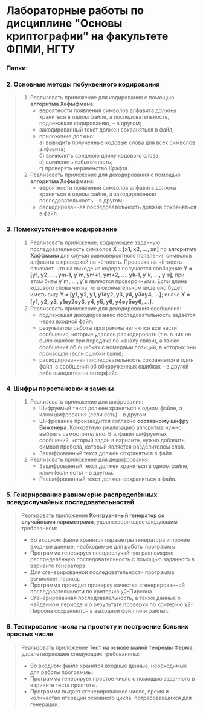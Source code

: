 # Лабораторные работы по дисциплине "Основы криптографии" на факультете ФПМИ, НГТУ


### Папки:
### 2. Основные методы побуквенного кодирования
> 1. Реализовать приложение для кодирования с помощью **алгоритма Хафмфмана**:  
>     * вероятности появления символов алфавита должны храниться в одном файле, а последовательность, подлежащая кодированию, – в другом;
>     * закодированный текст должен сохраняться в файл;
>     * приложение должно:  
> а) выводить полученные кодовые слова для всех символов алфавита;  
> б) вычислять среднюю длину кодового слова;  
> в) вычислять избыточность;  
> г) проверять неравенство Крафта.  
> 2. Реализовать приложение для декодирования с помощью **алгоритма Хафмфмана**:  
>     * вероятности появления символов алфавита должны храниться в одном файле, а закодированная последовательность – в другом;  
>     * раскодированная последовательность должна сохраняться в файл.

### 3. Помехоустойчивое кодирование
> 1. Реализовать приложение, кодирующее заданную последовательность символов **X = [x1, x2, ..., xn]** по **алгоритму Хаффмана** для 
случая равновероятного появления символов алфавита с проверкой на чётность. Проверка на чётность означает, что на выходе из кодера 
получается сообщение **Y = [y1, y2, ..., ym-1, y\`m, ym+1, ym+2, ..., yk-1, y\`k, ..., y\`s]**, при этом биты **y\`m, ..., y\`s** 
являются проверочными. Если длина кодового слова четна, то в окончательном виде оно будет иметь вид: 
**Y = [y1, y2, y1, y1ꚛy2, y3, y4, y3ꚛy4, ...]**;  иначе **Y = [y1, y2, y3, y1ꚛy2ꚛy3, y4, y5, y6, y4ꚛy5ꚛy6, ...]**.  
> 2. Реализовать приложение для декодирования сообщения:
>     * подлежащая декодированию последовательность задаётся через входной файл;
>     * результатом работы программы являются все части сообщения, которые удалось раскодировать (т.е. в них не было ошибок при передаче по 
каналу связи), а также сообщения об ошибках с номерами позиций, в которых они произошли (если ошибки были);
>     * раскодированная последовательность сохраняется в один файл, а сообщения об обнаруженных ошибках – в другой либо выводятся 
на интерфейс.

### 4. Шифры перестановки и замены
> 1. Реализовать приложение для шифрования:
>     * Шифруемый текст должен храниться в одном файле, а ключ шифрования (если есть) – в другом.
>     * Шифрование производится согласно **составному шифру Виженера**. Конкретную реализацию алгоритма нужно выбрать самостоятельно. 
В алфавит шифруемых сообщений, который задан в варианте, нужно добавить символ пробела, который является разделителем слов.
>     * Зашифрованный текст должен сохраняться в файл.
> 2. Реализовать приложение для дешифрования:  
>     * Зашифрованный текст должен храниться в одном файле, ключ (если есть) – в другом.  
>     * Расшифрованный текст должен сохраняться в файл.  

### 5. Генерирование равномерно распределённых псевдослучайных последовательностей
> Реализовать приложение **Конгруэнтный генератор со случайными параметрами**, удовлетворяющее следующим требованиям:
> * Во входном файле хранятся параметры генератора и прочие входные данные, необходимые для работы программы.
> * Программа генерирует псевдослучайную равномерно распределённую последовательность с помощью заданного в варианте генератора.
> * Для сгенерированной последовательности программа вычисляет период.
> * Программа проводит проверку качества сгенерированной последовательности по критерию χ2-Пирсона.
> * Сгенерированная последовательность, а также данные о найденном периоде и о результате проверки по критерию χ2-Пирсона сохраняются 
в выходной файл (или файлы).

### 6. Тестирование числа на простоту и построение больних простых числе
> Реализовать приложение **Тест на основе малой теоремы Ферма**, удовлетворяющее следующим требованиям:
> * Во входном файле хранятся входные данные, необходимые для работы программы.
> * Программа генерирует простое число с помощью заданного в варианте теста простоты.
> * Программа выдаёт сгенерированное число, время и количество итераций основного цикла, потребовавшихся для генерации.
